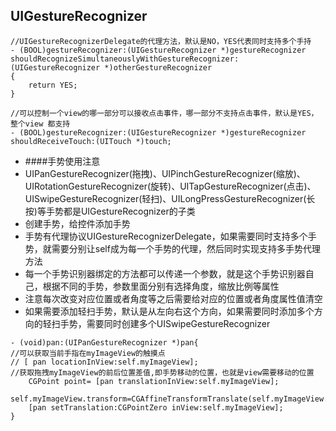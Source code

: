 ## UIGestureRecognizer
```objc
//UIGestureRecognizerDelegate的代理方法，默认是NO，YES代表同时支持多个手持
- (BOOL)gestureRecognizer:(UIGestureRecognizer *)gestureRecognizer shouldRecognizeSimultaneouslyWithGestureRecognizer:(UIGestureRecognizer *)otherGestureRecognizer
{
    return YES;
}

//可以控制一个view的哪一部分可以接收点击事件，哪一部分不支持点击事件，默认是YES，整个view 都支持
- (BOOL)gestureRecognizer:(UIGestureRecognizer *)gestureRecognizer shouldReceiveTouch:(UITouch *)touch;
```
- ####手势使用注意
 - UIPanGestureRecognizer(拖拽)、UIPinchGestureRecognizer(缩放)、UIRotationGestureRecognizer(旋转)、UITapGestureRecognizer(点击)、UISwipeGestureRecognizer(轻扫)、UILongPressGestureRecognizer(长按)等手势都是UIGestureRecognizer的子类
 - 创建手势，给控件添加手势
 - 手势有代理协议UIGestureRecognizerDelegate，如果需要同时支持多个手势，就需要分别让self成为每一个手势的代理，然后同时实现支持多手势代理方法
 - 每一个手势识别器绑定的方法都可以传递一个参数，就是这个手势识别器自己，根据不同的手势，参数里面分别有选择角度，缩放比例等属性
 - 注意每次改变对应位置或者角度等之后需要给对应的位置或者角度属性值清空
 - 如果需要添加轻扫手势，默认是从左向右这个方向，如果需要同时添加多个方向的轻扫手势，需要同时创建多个UISwipeGestureRecognizer

```objc
- (void)pan:(UIPanGestureRecognizer *)pan{
//可以获取当前手指在myImageView的触摸点
// [ pan locationInView:self.myImageView];
//获取拖拽myImageView的前后位置差值,即手势移动的位置，也就是view需要移动的位置
    CGPoint point= [pan translationInView:self.myImageView];
    self.myImageView.transform=CGAffineTransformTranslate(self.myImageView.transform,point.x,point.y);
    [pan setTranslation:CGPointZero inView:self.myImageView];
}
```




